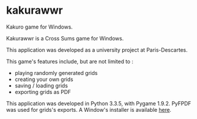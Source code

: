 # kakurawwr
Kakuro game for Windows.

Kakurawwr is a Cross Sums game for Windows.

This application was developed as a university project at Paris-Descartes.

This game's features include, but are not limited to :
- playing randomly generated grids
- creating your own grids
- saving / loading grids
- exporting grids as PDF

This application was developed in Python 3.3.5, with Pygame 1.9.2. PyFPDF was used for grids's exports.
A Window's installer is available [here](/releases/latest).
